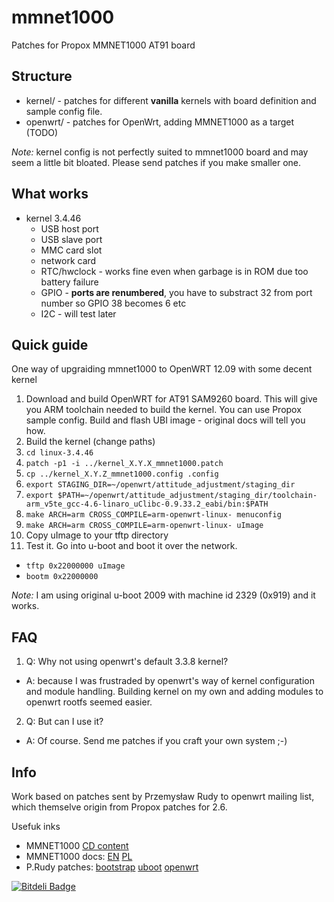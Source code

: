 mmnet1000
=========

Patches for Propox MMNET1000 AT91 board

Structure
---------

* kernel/ - patches for different **vanilla** kernels with board definition and sample config file.
* openwrt/ - patches for OpenWrt, adding MMNET1000 as a target (TODO)


*Note:* kernel config is not perfectly suited to mmnet1000 board and may seem a little bit bloated. Please send patches if you make smaller one.

What works
----------
* kernel 3.4.46
  * USB host port
  * USB slave port
  * MMC card slot
  * network card
  * RTC/hwclock - works fine even when garbage is in ROM due too battery failure
  * GPIO - **ports are renumbered**, you have to substract 32 from port number so GPIO 38 becomes 6 etc
  * I2C - will test later

Quick guide
-----------
One way of upgraiding mmnet1000 to OpenWRT 12.09 with some decent kernel

1. Download and build OpenWRT for AT91 SAM9260 board. This will give you ARM toolchain needed to build the kernel. You can use Propox sample config. Build and flash UBI image - original docs will tell you how.
2. Build the kernel (change paths)
  1. `cd linux-3.4.46`
  2. `patch -p1 -i ../kernel_X.Y.X_mmnet1000.patch`
  3. `cp ../kernel_X.Y.Z_mmnet1000.config .config`
  4. `export STAGING_DIR=~/openwrt/attitude_adjustment/staging_dir`
  5. `export $PATH=~/openwrt/attitude_adjustment/staging_dir/toolchain-arm_v5te_gcc-4.6-linaro_uClibc-0.9.33.2_eabi/bin:$PATH`
  5. `make ARCH=arm CROSS_COMPILE=arm-openwrt-linux- menuconfig`
  6. `make ARCH=arm CROSS_COMPILE=arm-openwrt-linux- uImage`
  7. Copy uImage to your tftp directory
3. Test it. Go into u-boot and boot it over the network.
 * `tftp 0x22000000 uImage`
 * `bootm 0x22000000`

*Note:* I am using original u-boot 2009 with machine id 2329 (0x919) and it works. 

FAQ
---
1. Q: Why not using openwrt's default 3.3.8 kernel?
  * A: because I was frustraded by openwrt's way of kernel configuration and module handling. Building kernel on my own and adding modules to openwrt rootfs seemed easier. 
2. Q: But can I use it?
  * A: Of course. Send me patches if you craft your own system ;-)

Info
----
Work based on patches sent by Przemysław Rudy to openwrt mailing list, which themselve origin from Propox patches for 2.6.

Usefuk inks
* MMNET1000 [CD content](http://www.propox.com/download/software/MMnet1000/)
* MMNET1000 docs: [EN](http://www.propox.com/download/docs/MMnet1000_linux_en.pdf) [PL](http://www.propox.com/download/docs/MMnet1000_linux_pl.pdf)
* P.Rudy patches: [bootstrap](http://patchwork.openwrt.org/patch/1241/) [uboot](http://patchwork.openwrt.org/patch/1240/) [openwrt](https://lists.openwrt.org/pipermail/openwrt-devel/2012-January/013641.html)


[![Bitdeli Badge](https://d2weczhvl823v0.cloudfront.net/zytek/mmnet1000/trend.png)](https://bitdeli.com/free "Bitdeli Badge")


